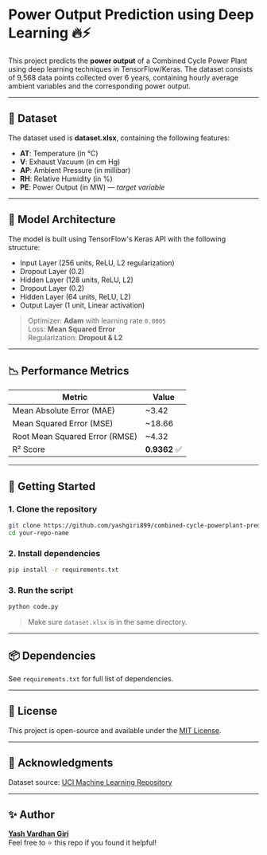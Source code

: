 # Power Output Prediction using Deep Learning 🔥⚡

This project predicts the **power output** of a Combined Cycle Power Plant using deep learning techniques in TensorFlow/Keras. The dataset consists of 9,568 data points collected over 6 years, containing hourly average ambient variables and the corresponding power output.

---

## 📂 Dataset

The dataset used is **dataset.xlsx**, containing the following features:

- **AT**: Temperature (in °C)
- **V**: Exhaust Vacuum (in cm Hg)
- **AP**: Ambient Pressure (in millibar)
- **RH**: Relative Humidity (in %)
- **PE**: Power Output (in MW) — *target variable*

---

## 🧠 Model Architecture

The model is built using TensorFlow's Keras API with the following structure:

- Input Layer (256 units, ReLU, L2 regularization)
- Dropout Layer (0.2)
- Hidden Layer (128 units, ReLU, L2)
- Dropout Layer (0.2)
- Hidden Layer (64 units, ReLU, L2)
- Output Layer (1 unit, Linear activation)

> Optimizer: **Adam** with learning rate `0.0005`  
> Loss: **Mean Squared Error**  
> Regularization: **Dropout & L2**

---

## 📉 Performance Metrics

| Metric | Value |
|--------|-------|
| Mean Absolute Error (MAE) | ~3.42 |
| Mean Squared Error (MSE)  | ~18.66 |
| Root Mean Squared Error (RMSE) | ~4.32 |
| R² Score | **0.9362** ✅ |

---

## 🚀 Getting Started

### 1. Clone the repository
```bash
git clone https://github.com/yashgiri899/combined-cycle-powerplant-predictor.git
cd your-repo-name
```

### 2. Install dependencies
```bash
pip install -r requirements.txt
```

### 3. Run the script
```bash
python code.py
```

> Make sure `dataset.xlsx` is in the same directory.

---

## 📦 Dependencies

See `requirements.txt` for full list of dependencies.

---

## 📌 License

This project is open-source and available under the [MIT License](LICENSE).

---

## 🙌 Acknowledgments

Dataset source: [UCI Machine Learning Repository](https://archive.ics.uci.edu/ml/datasets/combined+cycle+power+plant)

---

## ✨ Author

**[Yash Vardhan Giri](https://github.com/yashgiri899)**  
Feel free to ⭐ this repo if you found it helpful!
